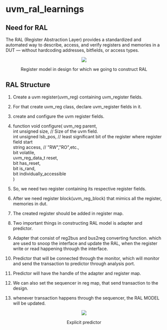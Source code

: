 # uvm_ral_learnings
## Need for RAL
The RAL (Register Abstraction Layer) provides a standardized and automated way to describe, access, and verify registers and memories in a DUT — without hardcoding addresses, bitfields, or access types.
<div align="center">
  <image src = "https://github.com/user-attachments/assets/97cca516-148c-4496-828d-bc1e6fa391a8">  
</div> 
<p align="center">
    Register model in design for which we going to construct RAL
</p> 

## RAL Structure
1.  Create a uvm register(uvm_reg) containing uvm_register fields.
2.  For that create uvm_reg class, declare uvm_register fields in it.
3.  create and configure the uvm register fields.
4.  function void configure(
        uvm_reg parent,  
        int unsigned size, // Size of the uvm field.   
        int unsigned lsb_pos, // least significant bit of the register where register field start  
        string access,  // "RW","RO",etc.,  
        bit volatile,  
        uvm_reg_data_t reset,  
        bit has_reset,  
        bit is_rand,  
        bit individually_accessible  
    )  

5.  So, we need two register containing its respective register fields.
6.  After we need register block(uvm_reg_block) that mimics all the register, memories in dut.
7.  The created register should be added in register map.
8.  Two important things in constructing RAL model is adapter and predictor.
9.  Adapter that consist of reg2bus and bus2reg converting function. which are used to snoop the interface and update the RAL, when the register write or read happening through the interface.
10.  Predictor that will be connected through the monitor, which will monitor and send the transaction to predictor through analysis port.
11.  Predictor will have the handle of the adapter and register map.
12.  We can also set the sequencer in reg map, that send transaction to the design.
13.  whenever transaction happens through the sequencer, the RAL MODEL will be updated.
<div align="center">
  <image src = "https://github.com/user-attachments/assets/4f9a3d26-b9fc-4225-9d80-76ec26f2179e">  
</div> 
<p align="center">
    Explicit predictor
</p> 



